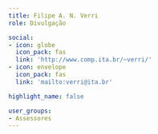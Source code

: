 ```yaml
---
title: Filipe A. N. Verri
role: Divulgação

social:
- icon: globe
  icon_pack: fas
  link: 'http://www.comp.ita.br/~verri/'
- icon: envelope
  icon_pack: fas
  link: 'mailto:verri@ita.br'

highlight_name: false

user_groups:
- Assessores
---
```

